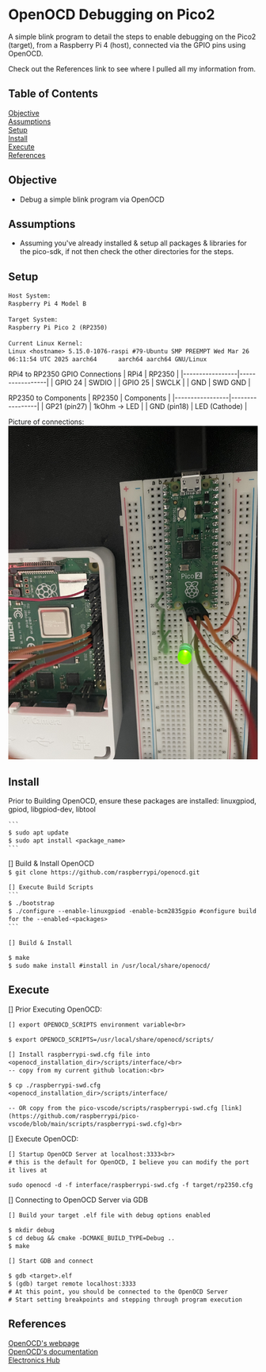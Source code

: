 # OpenOCD Debugging on Pico2

A simple blink program to detail the steps to enable debugging on the Pico2 (target), from a Raspberry Pi 4 (host), connected via the GPIO pins using OpenOCD.

Check out the References link to see where I pulled all my information from.

## Table of Contents

[Objective](#objective)<br>
[Assumptions](#assumptions)<br>
[Setup](#setup)<br>
[Install](#install)<br>
[Execute](#execute)<br>
[References](#references)<br>

## Objective
- Debug a simple blink program via OpenOCD

## Assumptions
- Assuming you've already installed & setup all packages & libraries for the pico-sdk, if not then check the other directories for the steps.

## Setup
```
Host System:
Raspberry Pi 4 Model B

Target System:
Raspberry Pi Pico 2 (RP2350)

Current Linux Kernel:
Linux <hostname> 5.15.0-1076-raspi #79-Ubuntu SMP PREEMPT Wed Mar 26 06:11:54 UTC 2025 aarch64 		aarch64 aarch64 GNU/Linux
```
	
RPi4 to RP2350 GPIO Connections
|      RPi4       |      RP2350     |
|-----------------|-----------------|
| GPIO 24         | SWDIO           |
| GPIO 25         | SWCLK           |
| GND             | SWD GND         |


RP2350 to Components
|     RP2350      |   Components    |
|-----------------|-----------------|
| GP21 (pin27)    | 1kOhm -> LED    |
| GND  (pin18)    | LED (Cathode)   |

	
Picture of connections:
![RPi4 connected to RP2350](images/swd_gpio_connections.JPG)

## Install
Prior to Building OpenOCD, ensure these packages are installed: linuxgpiod, gpiod, libgpiod-dev, libtool<br>

    ```
    $ sudo apt update
    $ sudo apt install <package_name>
    ```

[] Build & Install OpenOCD<br>
    ```
    $ git clone https://github.com/raspberrypi/openocd.git
    ```
	
    [] Execute Build Scripts
    ```
    $ ./bootstrap
    $ ./configure --enable-linuxgpiod -enable-bcm2835gpio #configure build for the --enabled-<packages>
    ```
	
    [] Build & Install
```
$ make
$ sudo make install #install in /usr/local/share/openocd/
```
	
## Execute
[] Prior Executing OpenOCD:<br>

    [] export OPENOCD_SCRIPTS environment variable<br>
```
$ export OPENOCD_SCRIPTS=/usr/local/share/openocd/scripts/
```
	
    [] Install raspberrypi-swd.cfg file into <openocd_installation_dir>/scripts/interface/<br>
    -- copy from my current github location:<br>
```
$ cp ./raspberrypi-swd.cfg <openocd_installation_dir>/scripts/interface/
```
	
    -- OR copy from the pico-vscode/scripts/raspberrypi-swd.cfg [link](https://github.com/raspberrypi/pico-vscode/blob/main/scripts/raspberrypi-swd.cfg)<br>
	
[] Execute OpenOCD:<br>

    [] Startup OpenOCD Server at localhost:3333<br>
    # this is the default for OpenOCD, I believe you can modify the port it lives at
```
sudo openocd -d -f interface/raspberrypi-swd.cfg -f target/rp2350.cfg
```
	
[] Connecting to OpenOCD Server via GDB
	
    [] Build your target .elf file with debug options enabled
```
$ mkdir debug
$ cd debug && cmake -DCMAKE_BUILD_TYPE=Debug ..
$ make
```
	
    [] Start GDB and connect
```
$ gdb <target>.elf
$ (gdb) target remote localhost:3333
# At this point, you should be connected to the OpenOCD Server
# Start setting breakpoints and stepping through program execution
```
	
## References
[OpenOCD's webpage](https://openocd.org/)<br>
[OpenOCD's documentation](https://openocd.org/doc/html/index.html#toc-Running-1)<br>
[Electronics Hub](https://www.electronicshub.org/programming-raspberry-pi-pico-with-swd/)<br>
